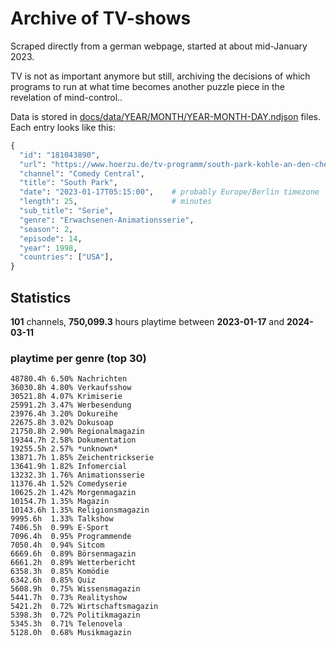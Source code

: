 # Archive of TV-shows

Scraped directly from a german webpage, started at about mid-January 2023.

TV is not as important anymore but still, archiving the decisions of which programs to run at what time
becomes another puzzle piece in the revelation of mind-control.. 

Data is stored in [docs/data/YEAR/MONTH/YEAR-MONTH-DAY.ndjson](docs/data/) files. 
Each entry looks like this:

```python
{
  "id": "181043890", 
  "url": "https://www.hoerzu.de/tv-programm/south-park-kohle-an-den-chefkoch/bid_181043890/", 
  "channel": "Comedy Central", 
  "title": "South Park", 
  "date": "2023-01-17T05:15:00",    # probably Europe/Berlin timezone 
  "length": 25,                     # minutes 
  "sub_title": "Serie", 
  "genre": "Erwachsenen-Animationsserie", 
  "season": 2, 
  "episode": 14, 
  "year": 1998, 
  "countries": ["USA"],
}
```

## Statistics

**101** channels, **750,099.3** hours playtime between **2023-01-17** and **2024-03-11**


### playtime per genre (top 30)

    48780.4h 6.50% Nachrichten
    36030.8h 4.80% Verkaufsshow
    30521.8h 4.07% Krimiserie
    25991.2h 3.47% Werbesendung
    23976.4h 3.20% Dokureihe
    22675.8h 3.02% Dokusoap
    21750.8h 2.90% Regionalmagazin
    19344.7h 2.58% Dokumentation
    19255.5h 2.57% *unknown*
    13871.7h 1.85% Zeichentrickserie
    13641.9h 1.82% Infomercial
    13232.3h 1.76% Animationsserie
    11376.4h 1.52% Comedyserie
    10625.2h 1.42% Morgenmagazin
    10154.7h 1.35% Magazin
    10143.6h 1.35% Religionsmagazin
    9995.6h  1.33% Talkshow
    7406.5h  0.99% E-Sport
    7096.4h  0.95% Programmende
    7050.4h  0.94% Sitcom
    6669.6h  0.89% Börsenmagazin
    6661.2h  0.89% Wetterbericht
    6358.3h  0.85% Komödie
    6342.6h  0.85% Quiz
    5608.9h  0.75% Wissensmagazin
    5441.7h  0.73% Realityshow
    5421.2h  0.72% Wirtschaftsmagazin
    5398.3h  0.72% Politikmagazin
    5345.3h  0.71% Telenovela
    5128.0h  0.68% Musikmagazin
